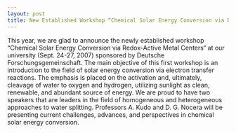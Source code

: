 ```yaml
---
layout: post 
title: New Established Workshop “Chemical Solar Energy Conversion via Redox-Active Metal Centers“ Sponsored by Deutsche Forschungsgemeinschaft
---
```


This year, we are glad to announce the newly established workshop “Chemical Solar Energy Conversion via Redox-Active Metal Centers“ at our university (Sept. 24-27, 2007) sponsored by Deutsche Forschungsgemeinschaft. 
The main objective of this first workshop is an introduction to the field of solar energy conversion via electron transfer reactions. 
The emphasis is placed on the activation and, ultimately, cleavage of water to oxygen and hydrogen, utilizing sunlight as clean, renewable, and abundant source of energy. 
We are proud to have two speakers that are leaders in the field of homogeneous and heterogeneous approaches to water splitting. 
Professors A. Kudo and D. G. Nocera will be  presenting current challenges, advances, and perspectives in chemical solar energy conversion.


